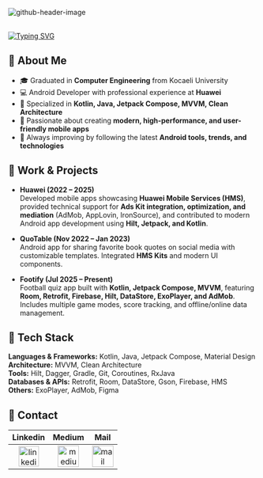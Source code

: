 <!-- Header -->

![github-header-image](https://github.com/user-attachments/assets/939b0954-4ba5-4e67-967c-0dfa40b0621f)
<br><br>

<!-- Typing Mode -->
[![Typing SVG](https://readme-typing-svg.herokuapp.com?font=Fira+Code&size=40&duration=6000&pause=1000&color=3ddc84&center=true&vCenter=true&width=1333&lines=Welcome+to+my+Github+Profile+%F0%9F%99%83)](https://git.io/typing-svg)


## 🔸 About Me  
- 🎓 Graduated in **Computer Engineering** from Kocaeli University  
- 💻 Android Developer with professional experience at **Huawei**  
- 🚀 Specialized in **Kotlin, Java, Jetpack Compose, MVVM, Clean Architecture**  
- 📱 Passionate about creating **modern, high-performance, and user-friendly mobile apps**  
- 🌱 Always improving by following the latest **Android tools, trends, and technologies**  

## 🔸 Work & Projects  
- **Huawei (2022 – 2025)**  
  Developed mobile apps showcasing **Huawei Mobile Services (HMS)**, provided technical support for **Ads Kit integration, optimization, and mediation** (AdMob, AppLovin, IronSource), and contributed to modern Android app development using **Hilt, Jetpack, and Kotlin**.  

- **QuoTable (Nov 2022 – Jan 2023)**  
  Android app for sharing favorite book quotes on social media with customizable templates. Integrated **HMS Kits** and modern UI components.  

- **Footify (Jul 2025 – Present)**  
  Football quiz app built with **Kotlin, Jetpack Compose, MVVM**, featuring **Room, Retrofit, Firebase, Hilt, DataStore, ExoPlayer, and AdMob**. Includes multiple game modes, score tracking, and offline/online data management.  

## 🔸 Tech Stack  
**Languages & Frameworks:** Kotlin, Java, Jetpack Compose, Material Design  
**Architecture:** MVVM, Clean Architecture  
**Tools:** Hilt, Dagger, Gradle, Git, Coroutines, RxJava  
**Databases & APIs:** Retrofit, Room, DataStore, Gson, Firebase, HMS  
**Others:** ExoPlayer, AdMob, Figma  

<!-- Contact -->
## :link: **Contact**
| Linkedin | Medium | Mail
| :-: | :-: | :-:
|<a href="https://www.linkedin.com/in/z%C3%BCbeyirtaruz/"><img align="center" src="https://cdn-icons-png.flaticon.com/512/1383/1383262.png" alt="linkedin" width="41" height="41"/></a>|<a href="https://medium.com/@zubeyirtaruz"><img align="center" src="https://cdn-icons-png.flaticon.com/512/5968/5968906.png" alt="medium" width="43" height="43"/></a>|<a href="mailto:zubeyirtaruz@gmail.com"><img align="center" src="https://cdn-icons-png.flaticon.com/512/2875/2875394.png" alt="mail" width="43" height="43"/></a>
                                                                                                                               
<!---
ZubeyirTaruz is a ✨ special ✨ repository because its `README.md` (this file) appears on your GitHub profile.
You can click the Preview link to take a look at your changes.--->
